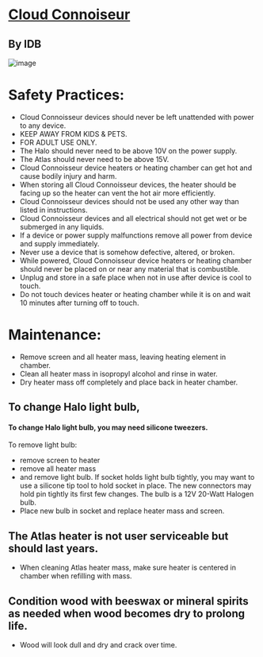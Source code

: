 # [Cloud Connoiseur](https://cloud-connoisseur.com/)
## By IDB
![image](https://user-images.githubusercontent.com/104687767/166182758-323d8ed9-46cd-466e-9cc8-495373cdbde3.png)

# Safety Practices:
 
- Cloud Connoisseur devices should never be left unattended with power to any device. 
- KEEP AWAY FROM KIDS & PETS. 
- FOR ADULT USE ONLY. 
- The Halo should never need to be above 10V on the power supply. 
- The Atlas should never need to be above 15V. 
- Cloud Connoisseur device heaters or heating chamber can get hot and cause bodily injury and harm. 
- When storing all Cloud Connoisseur devices, the heater should be facing up so the heater can vent the hot air more efficiently. 
- Cloud Connoisseur devices should not be used any other way than listed in instructions. 
- Cloud Connoisseur devices and all electrical should not get wet or be submerged in any liquids. 
- If a device or power supply malfunctions remove all power from device and supply immediately. 
- Never use a device that is somehow defective, altered, or broken. 
- While powered, Cloud Connoisseur device heaters or heating chamber should never be placed on or near any material that is combustible. 
- Unplug and store in a safe place when not in use after device is cool to touch. 
- Do not touch devices heater or heating chamber while it is on and wait 10 minutes after turning off to touch.

# Maintenance:
- Remove screen and all heater mass, leaving heating element in chamber. 
- Clean all heater mass in isopropyl alcohol and rinse in water. 
- Dry heater mass off completely and place back in heater chamber.

## To change Halo light bulb,
#### To change Halo light bulb, you may need silicone tweezers. 

To remove light bulb:
- remove screen to heater
- remove all heater mass
- and remove light bulb. If socket holds light bulb tightly, you may want to use a silicone tip tool to hold socket in place. The new connectors may hold pin tightly its first few changes. The bulb is a 12V 20-Watt Halogen bulb. 
- Place new bulb in socket and replace heater mass and screen.


## The Atlas heater is not user serviceable but should last years. 
- When cleaning Atlas heater mass, make sure heater is centered in chamber when refilling with mass.
## Condition wood with beeswax or mineral spirits as needed when wood becomes dry to prolong life. 

- Wood will look dull and dry and crack over time.

